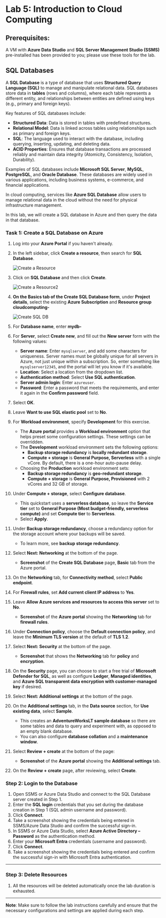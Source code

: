 # Lab 5: Introduction to Cloud Computing

## Prerequisites:
A VM with **Azure Data Studio** and **SQL Server Management Studio (SSMS)** pre-installed has been provided to you; please use these tools for the lab.

## SQL Databases

A **SQL Database** is a type of database that uses **Structured Query Language (SQL)** to manage and manipulate relational data. SQL databases store data in **tables** (rows and columns), where each table represents a different entity, and relationships between entities are defined using keys (e.g., primary and foreign keys).

Key features of SQL databases include:
- **Structured Data**: Data is stored in tables with predefined structures.
- **Relational Model**: Data is linked across tables using relationships such as primary and foreign keys.
- **SQL**: The language used to interact with the database, including querying, inserting, updating, and deleting data.
- **ACID Properties**: Ensures that database transactions are processed reliably and maintain data integrity (Atomicity, Consistency, Isolation, Durability).
  
Examples of SQL databases include **Microsoft SQL Server**, **MySQL**, **PostgreSQL**, and **Oracle Database**. These databases are widely used in various applications, including business systems, e-commerce, and financial applications.

In cloud computing, services like **Azure SQL Database** allow users to manage relational data in the cloud without the need for physical infrastructure management.

In this lab, we will create a SQL database in Azure and then query the data in that database.

### Task 1: Create a SQL Database on Azure

1. Log into your **Azure Portal** if you haven't already.
   
2. In the left sidebar, click **Create a resource**, then search for **SQL Database**.

   ![Create a Resource](images/1.png)

3. Click on **SQL Database** and then click **Create**.

   ![Create a Resource2](images/2.png)

4. **On the Basics tab of the Create SQL Database form**, under **Project details**, select the existing **Azure Subscription** and **Resource group**  **cloudcomputing-<inject key="DeploymentID" enableCopy="false"/>** 

   ![Create SQL DB](images/3.png)

5. For **Database name**, enter **mydb-<inject key="DeploymentID" enableCopy="false"/>** 

7. For **Server**, select **Create new**, and fill out the **New server** form with the following values:
   - **Server name**: Enter `mysqlserver`, and add some characters for uniqueness. Server names must be globally unique for all servers in Azure, not just unique within a subscription. So, enter something like `mysqlserver12345`, and the portal will let you know if it's available.
   - **Location**: Select a location from the dropdown list.
   - **Authentication method**: Select **Use SQL authentication**.
   - **Server admin login**: Enter `azureuser`.
   - **Password**: Enter a password that meets the requirements, and enter it again in the **Confirm password** field.

8. Select **OK**.
6. Leave **Want to use SQL elastic pool** set to **No**.
7. For **Workload environment**, specify **Development** for this exercise.
   - The **Azure portal** provides a **Workload environment** option that helps preset some configuration settings. These settings can be overridden.
   - The **Development** workload environment sets the following options:
     - **Backup storage redundancy** is **locally redundant storage**.
     - **Compute + storage** is **General Purpose, Serverless** with a single vCore. By default, there is a one-hour auto-pause delay.
   - Choosing the **Production** workload environment sets:
     - **Backup storage redundancy** is **geo-redundant storage**.
     - **Compute + storage** is **General Purpose, Provisioned** with 2 vCores and 32 GB of storage.
8. Under **Compute + storage**, select **Configure database**.
   - This quickstart uses a **serverless database**, so leave the **Service tier** set to **General Purpose (Most budget-friendly, serverless compute)** and set **Compute tier** to **Serverless**.
   - Select **Apply**.
9. Under **Backup storage redundancy**, choose a redundancy option for the storage account where your backups will be saved. 
   - To learn more, see **backup storage redundancy**.
10. Select **Next: Networking** at the bottom of the page.
    - **Screenshot** of the **Create SQL Database** page, **Basic** tab from the Azure portal.
11. On the **Networking** tab, for **Connectivity method**, select **Public endpoint**.
12. For **Firewall rules**, set **Add current client IP address** to **Yes**.
13. Leave **Allow Azure services and resources to access this server** set to **No**.
    - **Screenshot** of the **Azure portal** showing the **Networking** tab for **firewall rules**.
14. Under **Connection policy**, choose the **Default connection policy**, and leave the **Minimum TLS version** at the default of **TLS 1.2**.
15. Select **Next: Security** at the bottom of the page.
    - **Screenshot** that shows the **Networking** tab for **policy** and **encryption**.
16. On the **Security** page, you can choose to start a free trial of **Microsoft Defender for SQL**, as well as configure **Ledger**, **Managed identities**, and **Azure SQL transparent data encryption with customer-managed key** if desired.
17. Select **Next: Additional settings** at the bottom of the page.
18. On the **Additional settings** tab, in the **Data source** section, for **Use existing data**, select **Sample**.
    - This creates an **AdventureWorksLT sample database** so there are some tables and data to query and experiment with, as opposed to an empty blank database.
    - You can also configure **database collation** and a **maintenance window**.
19. Select **Review + create** at the bottom of the page:
    - **Screenshot** of the **Azure portal** showing the **Additional settings** tab.
20. On the **Review + create** page, after reviewing, select **Create**.


### Step 2: Login to the Database

1. Open SSMS or Azure Data Studio and connect to the SQL Database server created in Step 1.
2. Enter the **SQL login** credentials that you set during the database creation in Step 1 (SQL admin username and password).
3. Click **Connect**.
4. Take a screenshot showing the credentials being entered in SSMS/Azure Data Studio and confirm the successful sign-in.
5. In SSMS or Azure Data Studio, select **Azure Active Directory – Password** as the authentication method.
6. Enter your **Microsoft Entra** credentials (username and password).
7. Click **Connect**.
8. Take a screenshot showing the credentials being entered and confirm the successful sign-in with Microsoft Entra authentication.

---

### Step 3: Delete Resources

1. All the resources will be deleted automatically once the lab duration is exhausted.

---

**Note**: Make sure to follow the lab instructions carefully and ensure that the necessary configurations and settings are applied during each step.

